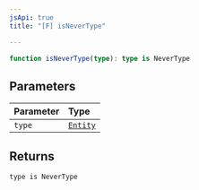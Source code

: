```yaml
---
jsApi: true
title: "[F] isNeverType"

---
```

```ts
function isNeverType(type): type is NeverType
```

## Parameters

| Parameter | Type |
| :------ | :------ |
| `type` | [`Entity`](../type-aliases/Entity.md) |

## Returns

`type is NeverType`
